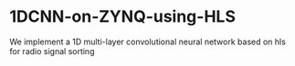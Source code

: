# 1DCNN-on-ZYNQ-using-HLS
We implement a 1D multi-layer convolutional neural network based on hls for radio signal sorting
